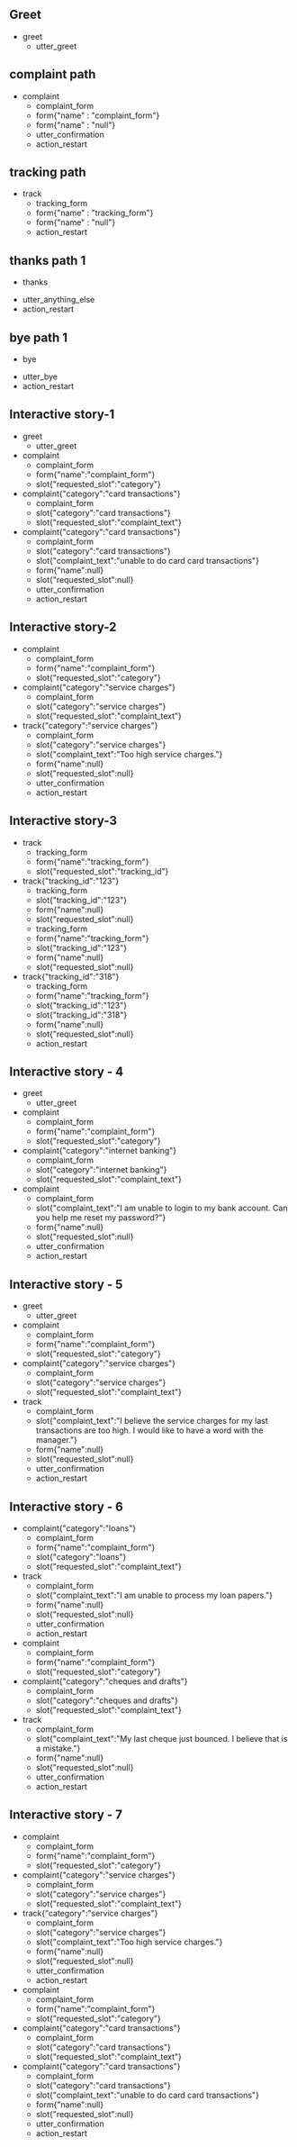 ## Greet
* greet
    - utter_greet

## complaint path
* complaint
    - complaint_form
    - form{"name" : "complaint_form"}
    - form{"name" : "null"} 
    - utter_confirmation
    - action_restart

## tracking path
* track
    - tracking_form
    - form{"name" : "tracking_form"}
    - form{"name" : "null"}
    - action_restart

## thanks path 1
* thanks
- utter_anything_else
- action_restart

## bye path 1
* bye
- utter_bye
- action_restart

## Interactive story-1

* greet
    - utter_greet
* complaint
    - complaint_form
    - form{"name":"complaint_form"}
    - slot{"requested_slot":"category"}
* complaint{"category":"card transactions"}
    - complaint_form
    - slot{"category":"card transactions"}
    - slot{"requested_slot":"complaint_text"}
* complaint{"category":"card transactions"}
    - complaint_form
    - slot{"category":"card transactions"}
    - slot{"complaint_text":"unable to do card card transactions"}
    - form{"name":null}
    - slot{"requested_slot":null}
    - utter_confirmation
    - action_restart

## Interactive story-2

* complaint
    - complaint_form
    - form{"name":"complaint_form"}
    - slot{"requested_slot":"category"}
* complaint{"category":"service charges"}
    - complaint_form
    - slot{"category":"service charges"}
    - slot{"requested_slot":"complaint_text"}
* track{"category":"service charges"}
    - complaint_form
    - slot{"category":"service charges"}
    - slot{"complaint_text":"Too high service charges."}
    - form{"name":null}
    - slot{"requested_slot":null}
    - utter_confirmation
    - action_restart

## Interactive story-3

* track
    - tracking_form
    - form{"name":"tracking_form"}
    - slot{"requested_slot":"tracking_id"}
* track{"tracking_id":"123"}
    - tracking_form
    - slot{"tracking_id":"123"}
    - form{"name":null}
    - slot{"requested_slot":null}
    - tracking_form
    - form{"name":"tracking_form"}
    - slot{"tracking_id":"123"}
    - form{"name":null}
    - slot{"requested_slot":null}
* track{"tracking_id":"318"}
    - tracking_form
    - form{"name":"tracking_form"}
    - slot{"tracking_id":"123"}
    - slot{"tracking_id":"318"}
    - form{"name":null}
    - slot{"requested_slot":null}
    - action_restart

## Interactive story - 4

* greet
    - utter_greet
* complaint
    - complaint_form
    - form{"name":"complaint_form"}
    - slot{"requested_slot":"category"}
* complaint{"category":"internet banking"}
    - complaint_form
    - slot{"category":"internet banking"}
    - slot{"requested_slot":"complaint_text"}
* complaint
    - complaint_form
    - slot{"complaint_text":"I am unable to login to my bank account. Can you help me reset my password?"}
    - form{"name":null}
    - slot{"requested_slot":null}
    - utter_confirmation
    - action_restart

## Interactive story - 5

* greet
    - utter_greet
* complaint
    - complaint_form
    - form{"name":"complaint_form"}
    - slot{"requested_slot":"category"}
* complaint{"category":"service charges"}
    - complaint_form
    - slot{"category":"service charges"}
    - slot{"requested_slot":"complaint_text"}
* track
    - complaint_form
    - slot{"complaint_text":"I believe the service charges for my last transactions are too high. I would like to have a word with the manager."}
    - form{"name":null}
    - slot{"requested_slot":null}
    - utter_confirmation
    - action_restart


## Interactive story - 6

* complaint{"category":"loans"}
    - complaint_form
    - form{"name":"complaint_form"}
    - slot{"category":"loans"}
    - slot{"requested_slot":"complaint_text"}
* track
    - complaint_form
    - slot{"complaint_text":"I am unable to process my loan papers."}
    - form{"name":null}
    - slot{"requested_slot":null}
    - utter_confirmation
    - action_restart
 * complaint
     - complaint_form
     - form{"name":"complaint_form"}
     - slot{"requested_slot":"category"}
 * complaint{"category":"cheques and drafts"}
     - complaint_form
     - slot{"category":"cheques and drafts"}
     - slot{"requested_slot":"complaint_text"}
 * track
     - complaint_form
     - slot{"complaint_text":"My last cheque just bounced. I believe that is a mistake."}
     - form{"name":null}
     - slot{"requested_slot":null}
     - utter_confirmation
     - action_restart

## Interactive story - 7
* complaint
    - complaint_form
    - form{"name":"complaint_form"}
    - slot{"requested_slot":"category"}
* complaint{"category":"service charges"}
    - complaint_form
    - slot{"category":"service charges"}
    - slot{"requested_slot":"complaint_text"}
* track{"category":"service charges"}
    - complaint_form
    - slot{"category":"service charges"}
    - slot{"complaint_text":"Too high service charges."}
    - form{"name":null}
    - slot{"requested_slot":null}
    - utter_confirmation
    - action_restart
* complaint
    - complaint_form
    - form{"name":"complaint_form"}
    - slot{"requested_slot":"category"}
* complaint{"category":"card transactions"}
    - complaint_form
    - slot{"category":"card transactions"}
    - slot{"requested_slot":"complaint_text"}
* complaint{"category":"card transactions"}
    - complaint_form
    - slot{"category":"card transactions"}
    - slot{"complaint_text":"unable to do card card transactions"}
    - form{"name":null}
    - slot{"requested_slot":null}
    - utter_confirmation
    - action_restart